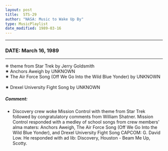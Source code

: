 ```yaml
---
layout: post
title:  STS-29
author: "NASA: Music to Wake Up By"
type: MusicPlaylist
date_modified: 1989-03-16
---
```


----
### DATE: March 16, 1989
----
✵ theme from Star Trek by Jerry Goldsmith  &nbsp;<br />✷ Anchors Aweigh by UNKNOWN  &nbsp;<br />✷ The Air Force Song (Off We Go Into the Wild Blue Yonder) by UNKNOWN  &nbsp;<br />✷ Drexel University Fight Song by UNKNOWN

##### Comment:
* Discovery crew woke Mission Control with theme from Star Trek followed by congratulatory comments from William Shatner. Mission Control responded with a   medley of school songs from crew members' alma maters: Anchors Aweigh, The Air Force Song (Off We Go Into the Wild Blue Yonder), and Drexel University Fight Song CAPCOM: G. David Low. He responded with ad lib: Discovery, Houston - Beam Me Up, Scotty.

